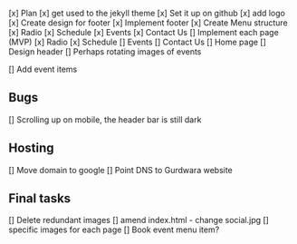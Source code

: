 [x] Plan
[x] get used to the jekyll theme
[x] Set it up on github
[x] add logo
[x] Create design for footer
    [x] Implement footer
[x] Create Menu structure
    [x] Radio
    [x] Schedule
    [x] Events
    [x] Contact Us
[] Implement each page (MVP)
    [x] Radio
    [x] Schedule
    [] Events
    [] Contact Us
[] Home page
    [] Design header
        [] Perhaps rotating images of events

[] Add event items

## Bugs
[] Scrolling up on mobile, the header bar is still dark

## Hosting
[] Move domain to google
[] Point DNS to Gurdwara website

## Final tasks
[] Delete redundant images
[] amend index.html - change social.jpg
[] specific images for each page
[] Book event menu item?


